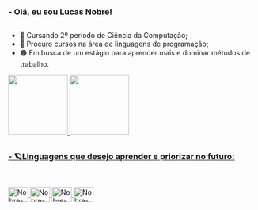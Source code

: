 ### - Olá, eu sou Lucas Nobre!
##
- 📙 Cursando 2º período de Ciência da Computação;
- 🍂 Procuro cursos na área de linguagens de programação;
- 🟠 Em busca de um estágio para aprender mais e dominar métodos de trabalho.
<div>
  <a href="https://beacons.ai/lucasnobree">
  <img height="120em" src="https://github-readme-stats.vercel.app/api?username=lucasnobree&show_icons=true&theme=codeSTACKr&include_all_commits=true&count_private=true"/>
  <img height="120em" src="https://github-readme-stats.vercel.app/api/top-langs/?username=lucasnobree&layout=compact&langs_count=16&theme=codeSTACKr" />
</div>
  
##
###  - 🪐Linguagens que desejo aprender e priorizar no futuro:
##  

  <div style="display: inline_block"><br>  
            <img align="center" alt="Nobre-Js" height="30" width="40" src="https://cdn.jsdelivr.net/gh/devicons/devicon/icons/nodejs/nodejs-original.svg" />
            <img align="center" alt="Nobre-Js" height="30" width="40" src="https://cdn.jsdelivr.net/gh/devicons/devicon/icons/javascript/javascript-original.svg" />
            <img align="center" alt="Nobre-Js" height="30" width="40" src="https://cdn.jsdelivr.net/gh/devicons/devicon/icons/c/c-original.svg" />
            <img align="center" alt="Nobre-Js" height="30" width="40" src="https://cdn.jsdelivr.net/gh/devicons/devicon/icons/python/python-original.svg" />
             
